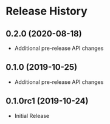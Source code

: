 # Release History

## 0.2.0 (2020-08-18)

  - Additional pre-release API changes

## 0.1.0 (2019-10-25)

  - Additional pre-release API changes

## 0.1.0rc1 (2019-10-24)

  - Initial Release
